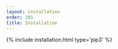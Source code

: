 ```yaml
---
layout: installation
order: 201
title: Installation
---
```

{% include installation.html type='pip3' %}
